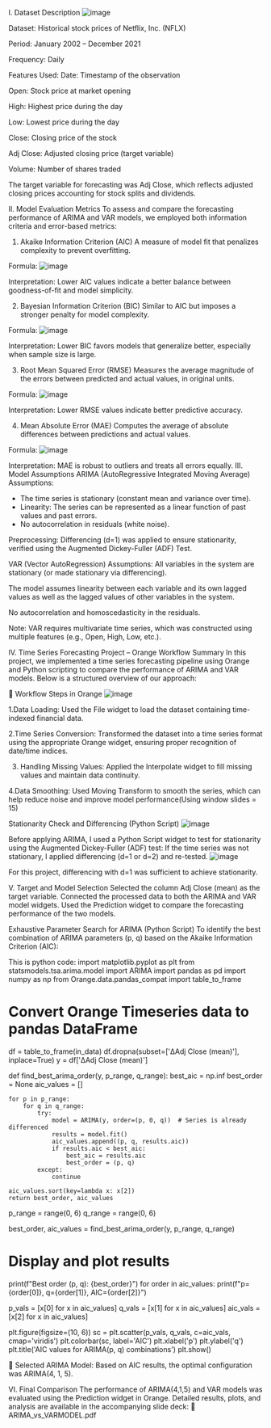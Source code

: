 I. Dataset Description
![image](https://github.com/user-attachments/assets/27db9178-737b-4139-92e8-b0dee2376969)

Dataset: Historical stock prices of Netflix, Inc. (NFLX)

Period: January 2002 – December 2021

Frequency: Daily

Features Used:
Date: Timestamp of the observation

Open: Stock price at market opening

High: Highest price during the day

Low: Lowest price during the day

Close: Closing price of the stock

Adj Close: Adjusted closing price (target variable)

Volume: Number of shares traded

The target variable for forecasting was Adj Close, which reflects adjusted closing prices accounting for stock splits and dividends.

II. Model Evaluation Metrics
To assess and compare the forecasting performance of ARIMA and VAR models, we employed both information criteria and error-based metrics:

1. Akaike Information Criterion (AIC)
A measure of model fit that penalizes complexity to prevent overfitting.

Formula:
![image](https://github.com/user-attachments/assets/d11c877a-2f0e-455b-b01d-bc19388b2ae8)

Interpretation: Lower AIC values indicate a better balance between goodness-of-fit and model simplicity.

2. Bayesian Information Criterion (BIC)
Similar to AIC but imposes a stronger penalty for model complexity.

Formula:
![image](https://github.com/user-attachments/assets/6e8b233d-4145-49d9-ad16-f135c0e652f5)

Interpretation: Lower BIC favors models that generalize better, especially when sample size is large.

3. Root Mean Squared Error (RMSE)
Measures the average magnitude of the errors between predicted and actual values, in original units.

Formula:
![image](https://github.com/user-attachments/assets/2a070ae7-8da6-4361-90aa-d32aa50ed22d)

Interpretation: Lower RMSE values indicate better predictive accuracy.

4. Mean Absolute Error (MAE)
Computes the average of absolute differences between predictions and actual values.

Formula:
![image](https://github.com/user-attachments/assets/7c02e0db-18dd-4f2d-a868-a3db6ece3b8e)


Interpretation: MAE is robust to outliers and treats all errors equally.
III. Model Assumptions
ARIMA (AutoRegressive Integrated Moving Average)
Assumptions:
+ The time series is stationary (constant mean and variance over time).
+ Linearity: The series can be represented as a linear function of past values and past errors.
+ No autocorrelation in residuals (white noise).

Preprocessing:
Differencing (d=1) was applied to ensure stationarity, verified using the Augmented Dickey-Fuller (ADF) Test.

VAR (Vector AutoRegression)
Assumptions:
All variables in the system are stationary (or made stationary via differencing).

The model assumes linearity between each variable and its own lagged values as well as the lagged values of other variables in the system.

No autocorrelation and homoscedasticity in the residuals.

Note: VAR requires multivariate time series, which was constructed using multiple features (e.g., Open, High, Low, etc.).

IV. Time Series Forecasting Project – Orange Workflow Summary
In this project, we implemented a time series forecasting pipeline using Orange and Python scripting to compare the performance of ARIMA and VAR models. Below is a structured overview of our approach:

🔧 Workflow Steps in Orange
![image](https://github.com/user-attachments/assets/ea566c3c-db91-456e-b7aa-0ec6afc60e70)

1.Data Loading: Used the File widget to load the dataset containing time-indexed financial data.

2.Time Series Conversion: Transformed the dataset into a time series format using the appropriate Orange widget, ensuring proper recognition of date/time indices.

3. Handling Missing Values: Applied the Interpolate widget to fill missing values and maintain data continuity.

4.Data Smoothing: Used Moving Transform to smooth the series, which can help reduce noise and improve model performance(Using window slides = 15)

Stationarity Check and Differencing (Python Script)
![image](https://github.com/user-attachments/assets/e7d6a714-53a5-4eb7-82fd-6cef49444ccc)

Before applying ARIMA, I used a Python Script widget to test for stationarity using the Augmented Dickey-Fuller (ADF) test:
If the time series was not stationary, I applied differencing (d=1 or d=2) and re-tested.
![image](https://github.com/user-attachments/assets/af97878c-88cf-455c-8e85-8d95aa81c607)

For this project, differencing with d=1 was sufficient to achieve stationarity.

V. Target and Model Selection
Selected the column Adj Close (mean) as the target variable.
Connected the processed data to both the ARIMA and VAR model widgets.
Used the Prediction widget to compare the forecasting performance of the two models.

Exhaustive Parameter Search for ARIMA (Python Script)
To identify the best combination of ARIMA parameters (p, q) based on the Akaike Information Criterion (AIC):

This is python code: 
import matplotlib.pyplot as plt
from statsmodels.tsa.arima.model import ARIMA
import pandas as pd
import numpy as np
from Orange.data.pandas_compat import table_to_frame

# Convert Orange Timeseries data to pandas DataFrame
df = table_to_frame(in_data)
df.dropna(subset=['ΔAdj Close (mean)'], inplace=True)
y = df['ΔAdj Close (mean)']

def find_best_arima_order(y, p_range, q_range):
    best_aic = np.inf
    best_order = None
    aic_values = []

    for p in p_range:
        for q in q_range:
            try:
                model = ARIMA(y, order=(p, 0, q))  # Series is already differenced
                results = model.fit()
                aic_values.append((p, q, results.aic))
                if results.aic < best_aic:
                    best_aic = results.aic
                    best_order = (p, q)
            except:
                continue

    aic_values.sort(key=lambda x: x[2])
    return best_order, aic_values

p_range = range(0, 6)
q_range = range(0, 6)

best_order, aic_values = find_best_arima_order(y, p_range, q_range)

# Display and plot results
print(f"Best order (p, q): {best_order}")
for order in aic_values:
    print(f"p={order[0]}, q={order[1]}, AIC={order[2]}")

p_vals = [x[0] for x in aic_values]
q_vals = [x[1] for x in aic_values]
aic_vals = [x[2] for x in aic_values]

plt.figure(figsize=(10, 6))
sc = plt.scatter(p_vals, q_vals, c=aic_vals, cmap='viridis')
plt.colorbar(sc, label='AIC')
plt.xlabel('p')
plt.ylabel('q')
plt.title('AIC values for ARIMA(p, q) combinations')
plt.show()

🔧 Selected ARIMA Model: Based on AIC results, the optimal configuration was ARIMA(4, 1, 5).

VI. Final Comparison
The performance of ARIMA(4,1,5) and VAR models was evaluated using the Prediction widget in Orange. Detailed results, plots, and analysis are available in the accompanying slide deck:
 📄 ARIMA_vs_VARMODEL.pdf
